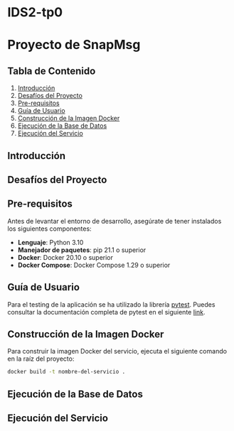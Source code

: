 # IDS2-tp0
# Proyecto de SnapMsg

## Tabla de Contenido
1. [Introducción](#introducción)
2. [Desafíos del Proyecto](#desafíos-del-proyecto)
3. [Pre-requisitos](#pre-requisitos)
4. [Guía de Usuario](#guía-de-usuario)
5. [Construcción de la Imagen Docker](#construcción-de-la-imagen-docker)
6. [Ejecución de la Base de Datos](#ejecución-de-la-base-de-datos)
7. [Ejecución del Servicio](#ejecución-del-servicio)

## Introducción


## Desafíos del Proyecto

## Pre-requisitos
Antes de levantar el entorno de desarrollo, asegúrate de tener instalados los siguientes componentes:
- **Lenguaje**: Python 3.10
- **Manejador de paquetes**: pip 21.1 o superior
- **Docker**: Docker 20.10 o superior
- **Docker Compose**: Docker Compose 1.29 o superior

## Guía de Usuario
Para el testing de la aplicación se ha utilizado la librería [pytest](https://docs.pytest.org/en/stable/). Puedes consultar la documentación completa de pytest en el siguiente [link](https://docs.pytest.org/en/stable/).

## Construcción de la Imagen Docker
Para construir la imagen Docker del servicio, ejecuta el siguiente comando en la raíz del proyecto:

```bash
docker build -t nombre-del-servicio .
```

## Ejecución de la Base de Datos

## Ejecución del Servicio
